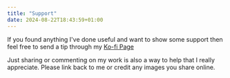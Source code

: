 ```yaml
---
title: "Support"
date: 2024-08-22T18:43:59+01:00
---
```


If you found anything I've done useful and want to show some support then feel free to send a tip through my [Ko-fi Page](https://ko-fi.com/itsbledley)

Just sharing or commenting on my work is also a way to help that I really appreciate. Please link back to me or credit any images you share online.